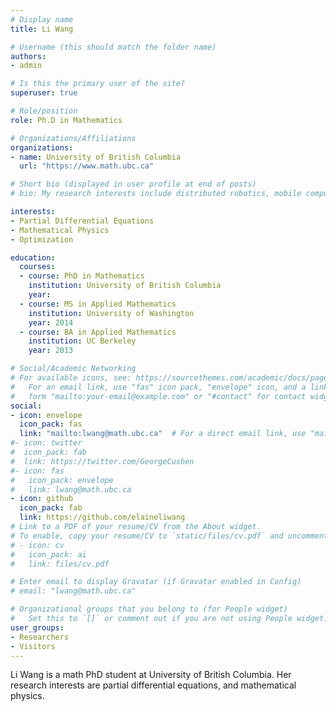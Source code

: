```yaml
---
# Display name
title: Li Wang

# Username (this should match the folder name)
authors:
- admin

# Is this the primary user of the site?
superuser: true

# Role/position
role: Ph.D in Mathematics

# Organizations/Affiliations
organizations:
- name: University of British Columbia
  url: "https://www.math.ubc.ca"

# Short bio (displayed in user profile at end of posts)
# bio: My research interests include distributed robotics, mobile computing and programmable matter.

interests:
- Partial Differential Equations
- Mathematical Physics
- Optimization

education:
  courses:
  - course: PhD in Mathematics
    institution: University of British Columbia
    year: 
  - course: MS in Applied Mathematics
    institution: University of Washington
    year: 2014
  - course: BA in Applied Mathematics
    institution: UC Berkeley 
    year: 2013

# Social/Academic Networking
# For available icons, see: https://sourcethemes.com/academic/docs/page-builder/#icons
#   For an email link, use "fas" icon pack, "envelope" icon, and a link in the
#   form "mailto:your-email@example.com" or "#contact" for contact widget.
social:
- icon: envelope
  icon_pack: fas
  link: "mailto:lwang@math.ubc.ca"  # For a direct email link, use "mailto:your-email@example.com".
#- icon: twitter
#  icon_pack: fab
#  link: https://twitter.com/GeorgeCushen
#- icon: fas
#   icon_pack: envelope
#   link: lwang@math.ubc.ca
- icon: github
  icon_pack: fab
  link: https://github.com/elaineliwang
# Link to a PDF of your resume/CV from the About widget.
# To enable, copy your resume/CV to `static/files/cv.pdf` and uncomment the lines below.
# - icon: cv
#   icon_pack: ai
#   link: files/cv.pdf

# Enter email to display Gravatar (if Gravatar enabled in Config)
# email: "lwang@math.ubc.ca"

# Organizational groups that you belong to (for People widget)
#   Set this to `[]` or comment out if you are not using People widget.
user_groups:
- Researchers
- Visitors
---
```


Li Wang is a math PhD student at University of British Columbia. Her research interests are partial differential equations, and mathematical physics. 
